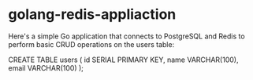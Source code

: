 # golang-redis-appliaction

Here's a simple Go application that connects to PostgreSQL and Redis to perform basic CRUD operations on the users table:

CREATE TABLE users (
    id SERIAL PRIMARY KEY,
    name VARCHAR(100),
    email VARCHAR(100)
);
